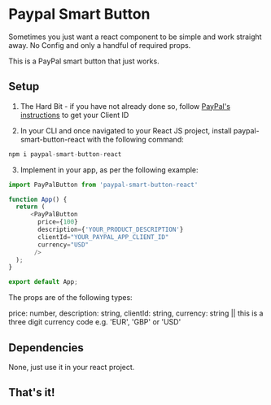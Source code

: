 # Paypal Smart Button

Sometimes you just want a react component to be simple and work straight away. No Config and only a handful of required props.

This is a PayPal smart button that just works.

## Setup

1. The Hard Bit - if you have not already done so, follow [PayPal's instructions](https://developer.paypal.com/docs/checkout/integrate/?_ga=2.152185595.332577341.1618841693-1038715808.1617958209) to get your Client ID

2. In your CLI and once navigated to your React JS project, install paypal-smart-button-react with the following command:

```javascript
npm i paypal-smart-button-react
```

3. Implement in your app, as per the following example:

```javascript
import PayPalButton from 'paypal-smart-button-react'

function App() {
  return (
      <PayPalButton 
        price={100}
        description={'YOUR_PRODUCT_DESCRIPTION'}
        clientId="YOUR_PAYPAL_APP_CLIENT_ID"
        currency="USD"
       />
  );
}

export default App;
```

The props are of the following types:

price: number,
description: string,
clientId: string,
currency: string  || this is a three digit currency code e.g. 'EUR', 'GBP' or 'USD'

## Dependencies

None, just use it in your react project.

## That's it!

